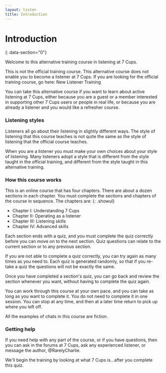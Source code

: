 ```yaml
---
layout: listen
title: Introduction
---
```

# Introduction 
{: data-section="0"}

Welcome to this alternative training course in listening at 7 Cups.

This is not the official training course. This alternative course does not enable you to become a listener at 7 Cups. If you are looking for the official training course, go here: New Listener Training

You can take this alternative course if you want to learn about active listening at 7 Cups, either because you are a guest or a member interested in supporting other 7 Cups users or people in real life, or because you are already a listener and you would like a refresher course.

### Listening styles

Listeners all go about their listening in slightly different ways. The style of listening that this course teaches is not quite the same as the style of listening that the official course teaches.

When you are a listener you must make your own choices about your style of listening. Many listeners adopt a style that is different from the style taught in the official training, and different from the style taught in this alternative training.

### How this course works

This is an online course that has four chapters. There are about a dozen sections in each chapter. You must complete the sections and chapters of the course in sequence. The chapters are:
{: .showul}

- Chapter I: Understanding 7 Cups
- Chapter II: Operating as a listener
- Chapter III: Listening skills
- Chapter IV: Advanced skills

Each section ends with a quiz, and you must complete the quiz correctly before you can move on to the next section. Quiz questions can relate to the current section or to any previous section.

If you are not able to complete a quiz correctly, you can try again as many times as you need to. Each quiz is generated randomly, so that if you re-take a quiz the questions will not be exactly the same.

Once you have completed a section's quiz, you can go back and review the section whenever you want, without having to complete the quiz again.

You can work through this course at your own pace, and you can take as long as you want to complete it. You do not need to complete it in one session. You can stop at any time, and then at a later time return to pick up where you left off.

All the examples of chats in this course are fiction.

### Getting help

If you need help with any part of the course, or if you have questions, then you can ask in the forums at 7 Cups, ask any experienced listener, or message the author, @RarelyCharlie.

We'll begin the training by looking at what 7 Cups is&hellip;after you complete this quiz.
